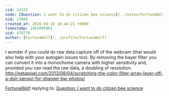 ```yaml
---
cid: 14325
node: [Question: I want to do citizen bee science](../notes/FortunaWolf/04-18-2016/question-i-want-to-do-citizen-bee-science)
nid: 13000
created_at: 2016-04-18 18:44:21 +0000
timestamp: 1461005061
uid: 470770
author: [FortunaWolf](../profile/FortunaWolf)
---
```


I wonder if you could do raw data capture off of the webcam (that would also help with your autogain issues too). 
By removing the bayer filter you can convert it into a monochome camera with higher sensitivity and, provided you can read the raw data, a doubling of resolution. 
http://petapixel.com/2013/08/04/scratching-the-color-filter-array-layer-off-a-dslr-sensor-for-sharper-bw-photos/


[FortunaWolf](../profile/FortunaWolf) replying to: [Question: I want to do citizen bee science](../notes/FortunaWolf/04-18-2016/question-i-want-to-do-citizen-bee-science)

